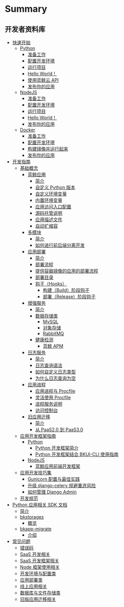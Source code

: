 # Summary

## 开发者资料库
* [快速开始]()
    * [Python]()
        * [准备工作](quickstart/python/python_preparations.md)
        * [配置开发环境](quickstart/python/python_setup_dev.md)
        * [运行项目](quickstart/python/python_start_server.md)
        * [Hello World！](quickstart/python/python_hello_world.md)
        * [使用蓝鲸云 API](quickstart/python/python_api_example.md)
        * [发布你的应用](quickstart/python/python_deploy.md)
    * [NodeJS]()
        * [准备工作](quickstart/node/node_preparations.md)
        * [配置开发环境](quickstart/node/node_setup_dev.md)
        * [运行项目](quickstart/node/node_start_server.md)
        * [Hello World！](quickstart/node/node_hello_world.md)
        * [发布你的应用](quickstart/node/node_deploy.md)
    * [Docker]()
        * [准备工作](quickstart/docker/docker_preparations.md)
        * [配置开发环境](quickstart/docker/docker_setup_dev.md)
        * [构建镜像并运行起来](quickstart/docker/docker_hello_world.md)
        * [发布你的应用](quickstart/docker/docker_deploy.md)
* [开发指南]()
    * [基础概念]()
        * [蓝鲸应用]()
            * [简介](../../DevelopTools/BaseGuide/topics/paas/app_intro.md)
            * [自定义 Python 版本](topics/paas/choose_python_version.md)
            * [自定义环境变量](topics/paas/custom_configvars.md)
            * [内置环境变量](topics/paas/builtin_configvars.md)
            * [应用访问入口配置](topics/paas/app_entry_intro.md)
            * [源码托管说明](topics/paas/source_ctl.md)
            * [应用描述文件](topics/paas/app_desc.md)
            * [自动扩缩容](topics/paas/paas3_autoscaling.md)
        * [多模块]()
            * [简介](topics/paas/multi_modules_intro.md)
            * [如何进行前后端分离开发](topics/paas/multi_modules/separate_front_end_dev.md)
        * [应用部署]()
            * [简介](topics/paas/deploy_intro.md)
            * [部署流程](topics/paas/deploy_flow.md)
            * [提供容器镜像的应用的部署流程](topics/paas/deploy_flow_image.md)
            * [部署目录](topics/paas/deployment_directory.md)
            * [钩子（Hooks）]()
                * [构建（Build）阶段钩子](topics/paas/build_hooks.md)
                * [部署（Release）阶段钩子](topics/paas/release_hooks.md)
        * [增强服务]()
            * [简介](topics/paas/services/index.md)
            * [数据存储类]()
                * [MySQL](topics/paas/services/svc_mysql.md)
                * [对象存储](topics/paas/services/svc_bk_repo.md)
                * [RabbitMQ](topics/paas/services/svc_rabbitmq.md)
            * [健康检测]()
                * [蓝鲸 APM](topics/paas/services/svc_otel.md)
        * [日志服务]()
            * [简介](topics/paas/log_intro.md)
            * [日志查询语法](topics/paas/log_query_syntax.md)
            * [如何自定义日志类型](topics/paas/log_usage.md)
            * [为什么日志查询为空](topics/paas/log_empty.md)
        * [应用进程]()
            * [应用进程与 Procfile](topics/paas/process_procfile.md)
            * [灵活使用 Procfile](topics/paas/how_to_use_procfile.md)
            * [进程服务说明](topics/paas/entry_proc_services.md)
            * [访问控制台](topics/paas/webconsole.md)
        * [旧应用迁移]()
            * [简介](topics/paas/legacy_migration.md)
            * [从 PaaS2.0 到 PaaS3.0](topics/paas/v2_to_v3.md)
    * [应用开发框架指南]()
        * [Python]()
            * [Python 开发框架简介](topics/company_tencent/python_framework_usage.md)
            * [Python 开发框架结合 BKUI-CLI 使用指南](topics/bkui/with-python.md)
        * [NodeJS]()
            * [蓝鲸应用前端开发框架](topics/company_tencent/vue_framework_usage.md)
    * [应用开发技巧集]()
        * [Gunicorn 配置与最佳实践](topics/tricks/py_how_to_improve_gunicorn_perf.md)
        * [升级 django-celery 规避重连风险](topics/tricks/py_celery_upgrade_intro.md)
        * [如何管理 Django Admin](topics/tricks/py_how_to_manage_django_admin.md)
    * [开发规范](topics/dev-guide.md)
* [Python 应用相关 SDK 文档]()
    * [简介](sdk/index.md)
    * [bkstorages]()
        * [概览](sdk/bkstorages/index.md)
    * [bkapp-migrate]()
        * [介绍](sdk/bkapp_migrate/index.md)
* [常见问题]()
    * [错误码](faq/error_code.md)
    * [SaaS 开发相关](faq/saas_dev.md)
    * [SaaS 开发框架相关](faq/frame.md)
    * [Node 框架使用相关](faq/frame_node.md)
    * [开发环境与配置类](faq/environment.md)
    * [应用部署类](faq/deploy.md)
    * [线上应用相关](faq/app.md)
    * [数据库与文件存储类](faq/db.md)
    * [旧版应用迁移相关](faq/move.md)